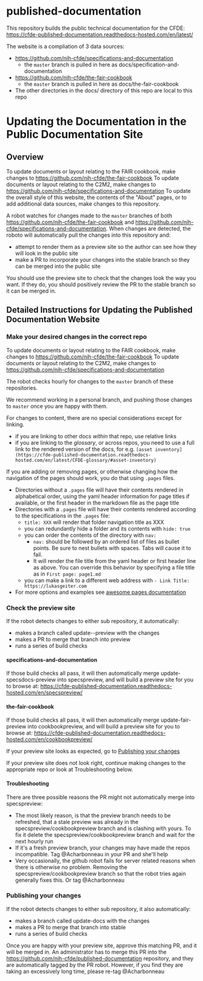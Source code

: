 # published-documentation

This repository builds the public technical documentation for the CFDE: https://cfde-published-documentation.readthedocs-hosted.com/en/latest/

The website is a compliation of 3 data sources:

- https://github.com/nih-cfde/specifications-and-documentation 
  - the `master` branch is pulled in here as docs/specification-and-documentation
- https://github.com/nih-cfde/the-fair-cookbook 
  - the `master` branch is pulled in here as docs/the-fair-cookbook
- The other directories in the docs/ directory of this repo are local to this repo


# Updating the Documentation in the Public Documentation Site

## Overview

To update documents or layout relating to the FAIR cookbook, make changes to https://github.com/nih-cfde/the-fair-cookbook 
To update documents or layout relating to the C2M2, make changes to https://github.com/nih-cfde/specifications-and-documentation 
To update the overall style of this website, the contents of the "About" pages, or to add additional data sources, make changes to this repository.

A robot watches for changes made to the `master` branches of both https://github.com/nih-cfde/the-fair-cookbook and https://github.com/nih-cfde/specifications-and-documentation. When changes are detected, the roboto will automatically pull the changes into this repository and:

- attempt to render them as a preview site so the author can see how they will look in the public site
- make a PR to incorporate your changes into the stable branch so they can be merged into the public site

You should use the preview site to check that the changes look the way you want. If they do, you should positively review the PR to the stable branch so it can be merged in.

## Detailed Instructions for Updating the Published Documentation Website

### Make your desired changes in the correct repo

To update documents or layout relating to the FAIR cookbook, make changes to https://github.com/nih-cfde/the-fair-cookbook 
To update documents or layout relating to the C2M2, make changes to https://github.com/nih-cfde/specifications-and-documentation 

The robot checks hourly for changes to the `master` branch of these repositories.

 We recommend working in a personal branch, and pushing those changes to `master` once you are happy with them.

For changes to content, there are no special considerations except for linking.
 - if you are linking to other docs *within* that repo, use relative links
 - if you are linking to the *glossary*, or across repos, you need to use a full link to the rendered version of the docs, for e.g. `[asset inventory](https://cfde-published-documentation.readthedocs-hosted.com/en/latest/CFDE-glossary/#asset-inventory)`

If you are adding or removing pages, or otherwise changing how the navigation of the pages should work, you do that using `.pages` files.

- Directories without a `.pages` file will have their contents rendered in alphabetical order, using the yaml header information for page titles if available, or the first header in the markdown file as the page title
- Directories with a `.pages` file will have their contents rendered according to the specifications in the `.pages` file:
  - `title: XXX` will render that folder navigation title as XXX
  - you can redundantly hide a folder and its contents with `hide: true`
  - you can order the contents of the directory with `nav:`
     - `nav:` should be followed by an ordered list of files as bullet points. Be sure to nest bullets with spaces. Tabs will cause it to fail.
     - It will render the file title from the yaml header or first header line as above. You can override this behavior by specifying a file title as in `First page: page1.md`
  - you can make a link to a different web address with `- Link Title: https://lukasgeiter.com`
- For more options and examples see [awesome pages documentation](https://github.com/lukasgeiter/mkdocs-awesome-pages-plugin)

### Check the preview site

If the robot detects changes to either sub repository, it automatically:

- makes a branch called update-<repo>-preview with the changes
- makes a PR to merge that branch into <repo>preview
- runs a series of build checks

#### specifications-and-documentation 
If those build checks all pass, it will then automatically merge update-specsdocs-preview into specspreview, and will build a preview site for you to browse at: https://cfde-published-documentation.readthedocs-hosted.com/en/specspreview/

#### the-fair-cookbook 
If those build checks all pass, it will then automatically merge update-fair-preview into cookbookpreview, and will build a preview site for you to browse at: https://cfde-published-documentation.readthedocs-hosted.com/en/cookbookpreview/

If your preview site looks as expected, go to [Publishing your changes](#Publishing-your-changes)

If your preview site does not look right, continue making changes to the appropriate repo or look at Troubleshooting below.

#### Troubleshooting

There are three possible reasons the PR might not automatically merge into specspreview:

- The most likely reason, is that the preview branch needs to be refreshed, that a stale preview was already in the specspreview/cookbookpreview branch and is clashing with yours. To fix it delete the specspreview/cookbookpreview branch and wait for the next hourly run
- If it's a fresh preview branch, your changes may have made the repos incompatible. Tag @Acharbonneau in your PR and she'll help
- Very occasionally, the github robot fails for server related reasons when there is otherwise no problem. Removing the specspreview/cookbookpreview branch so that the robot tries again generally fixes this. Or tag @Acharbonneau


### Publishing your changes

If the robot detects changes to either sub repository, it also automatically:

- makes a branch called update-<repo>docs with the changes
- makes a PR to merge that branch into stable
- runs a series of build checks

Once you are happy with your preview site, approve this matching PR, and it will be merged in. An administrator has to merge this PR into the https://github.com/nih-cfde/published-documentation repository, and they are automatically tagged by the PR robot. However, if you find they are taking an excessively long time, please re-tag @Acharbonneau
